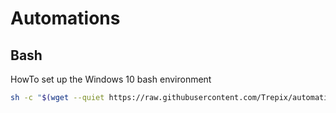 # Automations

## Bash 

HowTo set up the Windows 10 bash environment

```bash
sh -c "$(wget --quiet https://raw.githubusercontent.com/Trepix/automations/master/bash/install.sh -O -)"
```